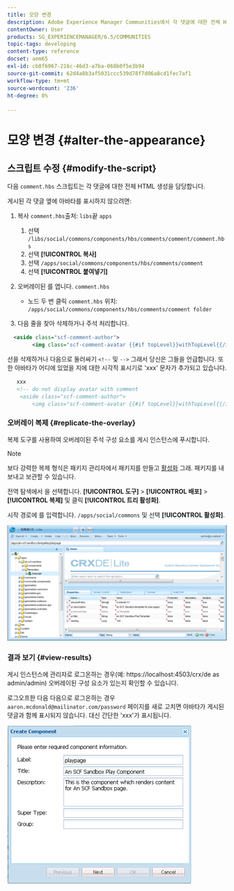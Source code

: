 ```yaml
---
title: 모양 변경
description: Adobe Experience Manager Communities에서 각 댓글에 대한 전체 HTML을 작성하는 Comment.hbs 스크립트를 편집하는 방법을 알아봅니다.
contentOwner: User
products: SG_EXPERIENCEMANAGER/6.5/COMMUNITIES
topic-tags: developing
content-type: reference
docset: aem65
exl-id: cb8f6967-216c-46d3-a7ba-068b0f5e3b94
source-git-commit: 62d4a8b3af5031ccc539d78f7d06a8cd1fec7af1
workflow-type: tm+mt
source-wordcount: '236'
ht-degree: 0%

---
```


# 모양 변경 {#alter-the-appearance}

## 스크립트 수정 {#modify-the-script}

다음 `comment.hbs` 스크립트는 각 댓글에 대한 전체 HTML 생성을 담당합니다.

게시된 각 댓글 옆에 아바타를 표시하지 않으려면:

1. 복사 `comment.hbs`출처: `libs`끝 `apps`

   1. 선택 `/libs/social/commons/components/hbs/comments/comment/comment.hbs`
   1. 선택 **[!UICONTROL 복사]**
   1. 선택 `/apps/social/commons/components/hbs/comments/comment`
   1. 선택 **[!UICONTROL 붙여넣기]**

1. 오버레이된 를 엽니다. `comment.hbs`

   * 노드 두 번 클릭 `comment.hbs` 위치: `/apps/social/commons/components/hbs/comments/comment folder`

1. 다음 줄을 찾아 삭제하거나 주석 처리합니다.

```xml
  <aside class="scf-comment-author">
        <img class="scf-comment-avatar {{#if topLevel}}withTopLevel{{/if}}" src="{{author.avatarUrl}}"></img>
```

선을 삭제하거나 다음으로 둘러싸기 `<!--` 및 `-->` 그래서 당신은 그들을 언급합니다. 또한 아바타가 어디에 있었을 지에 대한 시각적 표시기로 &#39;xxx&#39; 문자가 추가되고 있습니다.

```xml
   xxx
   <!-- do not display avatar with comment
    <aside class="scf-comment-author">
        <img class="scf-comment-avatar {{#if topLevel}}withTopLevel{{/if}}" src="{{author.avatarUrl}}"></img>
```

### 오버레이 복제 {#replicate-the-overlay}

복제 도구를 사용하여 오버레이된 주석 구성 요소를 게시 인스턴스에 푸시합니다.

>[!NOTE]
>
>보다 강력한 복제 형식은 패키지 관리자에서 패키지를 만들고 [활성화](/help/sites-administering/package-manager.md#replicating-packages) 그래. 패키지를 내보내고 보관할 수 있습니다.

전역 탐색에서 을 선택합니다. **[!UICONTROL 도구]** > **[!UICONTROL 배포]** > **[!UICONTROL 복제]** 및 클릭 **[!UICONTROL 트리 활성화]**.

시작 경로에 를 입력합니다. `/apps/social/commons` 및 선택 **[!UICONTROL 활성화]**.

![verify-content-template](assets/verify-content-template.png)

### 결과 보기 {#view-results}

게시 인스턴스에 관리자로 로그온하는 경우(예: https://localhost:4503/crx/de as admin/admin) 오버레이된 구성 요소가 있는지 확인할 수 있습니다.

로그오프한 다음 다음으로 로그온하는 경우 `aaron.mcdonald@mailinator.com/password` 페이지를 새로 고치면 아바타가 게시된 댓글과 함께 표시되지 않습니다. 대신 간단한 &#39;xxx&#39;가 표시됩니다.

![create-template-component](assets/create-template-component.png)
